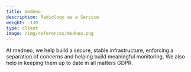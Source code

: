```yaml
---
title: medneo
description: Radiology as a Service
weight: -130
type: client
image: /img/references/medneo.png
---
```

At medneo, we help build a secure, stable infrastructure, enforcing a separation
of concerns and helping build meaningful monitoring. We also help in keeping
them up to date in all matters GDPR.
